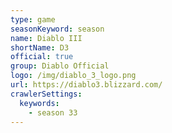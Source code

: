 ```yaml
---
type: game
seasonKeyword: season
name: Diablo III
shortName: D3
official: true
group: Diablo Official
logo: /img/diablo_3_logo.png
url: https://diablo3.blizzard.com/
crawlerSettings:
  keywords:
    - season 33
---
```

